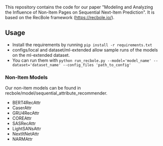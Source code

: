 This repository contains the code for our paper "Modeling and Analyzing the Influence of Non-Item Pages on Sequential Next-Item Prediction".
It is based on the RecBole framework (https://recbole.io/).


## Usage
* Install the requirements by running `pip install -r requirements.txt`
* configs/local and dataset/ml-extended allow sample runs of the models on the ml-extended dataset.
* You can run them with `python run_recbole.py --model='model_name' --dataset='dataset_name' --config_files 'path_to_config'`

### Non-Item Models
Our non-item models can be found in recbole/model/sequential_attribute_recommender.
- BERT4RecAttr
- CaserAttr
- GRU4RecAttr
- COREAttr
- SASRecAttr
- LightSANsAttr
- NextItNetAttr
- NARMAttr
